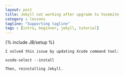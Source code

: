 ```yaml
---
layout: post
title: Jekyll not working after upgrade to Yosemite
category : lessons
tagline: "Supporting tagline"
tags : [intro, beginner, jekyll, tutorial]
---
```

{% include JB/setup %}

	I solved this issue by updating Xcode command tool:

	xcode-select --install

	Then, reinstalling Jekyll.
	
